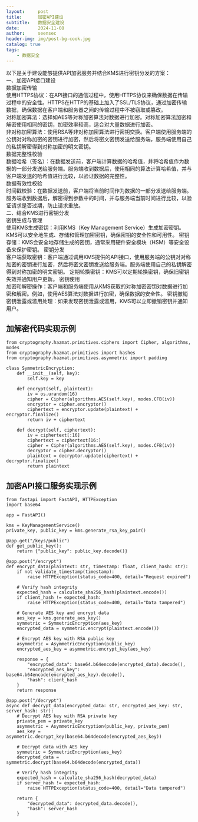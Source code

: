 ```yaml
---
layout:     post
title:      加密API建设
subtitle:   数据安全建设
date:       2024-11-08
author:     seensec
header-img: img/post-bg-cook.jpg
catalog: true
tags:
    - 数据安全
---
```

以下是关于建设能够提供API加密服务并结合KMS进行密钥分发的方案：<br>
一、加密API接口建设<br>
数据加密传输<br>
使用HTTPS协议：在API接口的通信过程中，使用HTTPS协议来确保数据在传输过程中的安全性。HTTPS在HTTP的基础上加入了SSL/TLS协议，通过加密传输数据，确保数据在客户端和服务器之间的传输过程中不被窃取或篡改。<br>
对称加密算法：选择如AES等对称加密算法对数据进行加密。对称加密算法加密和解密使用相同的密钥，加密效率较高，适合对大量数据进行加密。<br>
非对称加密算法：使用RSA等非对称加密算法进行密钥交换。客户端使用服务端的公钥对对称加密的密钥进行加密，然后将密文密钥发送给服务端，服务端使用自己的私钥解密得到对称加密的明文密钥。<br>
数据完整性校验<br>
数据哈希（签名）：在数据发送前，客户端计算数据的哈希值，并将哈希值作为数据的一部分发送给服务端。服务端收到数据后，使用相同的算法计算哈希值，并与客户端发送的哈希值进行比较，以验证数据的完整性。<br>
数据有效性校验<br>
时间戳校验：在数据发送前，客户端将当前时间作为数据的一部分发送给服务端。服务端收到数据后，解密得到参数中的时间，并与服务端当前时间进行比较，以验证请求是否过期，防止请求重放。<br>
二、结合KMS进行密钥分发<br>
密钥生成与管理<br>
使用KMS生成密钥：利用KMS（Key Management Service）生成加密密钥。KMS可以安全地生成、存储和管理加密密钥，确保密钥的安全性和可用性。
密钥存储：KMS会安全地存储生成的密钥，通常采用硬件安全模块（HSM）等安全设备来保护密钥。
密钥分发<br>
客户端获取密钥：客户端通过调用KMS提供的API接口，使用服务端的公钥对对称加密的密钥进行加密，然后将密文密钥发送给服务端。服务端使用自己的私钥解密得到对称加密的明文密钥。
定期轮换密钥：KMS可以定期轮换密钥，确保旧密钥失效并通知用户更新。
密钥使用<br>
加密和解密操作：客户端和服务端使用从KMS获取的对称加密密钥对数据进行加密和解密。例如，使用AES算法对数据进行加密，确保数据的安全性。
密钥撤销
密钥泄露或滥用处理：如果发现密钥泄露或滥用，KMS可以立即撤销密钥并通知用户。
## 加解密代码实现示例
```
from cryptography.hazmat.primitives.ciphers import Cipher, algorithms, modes
from cryptography.hazmat.primitives import hashes
from cryptography.hazmat.primitives.asymmetric import padding

class SymmetricEncryption:
    def __init__(self, key):
        self.key = key

    def encrypt(self, plaintext):
        iv = os.urandom(16)
        cipher = Cipher(algorithms.AES(self.key), modes.CFB(iv))
        encryptor = cipher.encryptor()
        ciphertext = encryptor.update(plaintext) + encryptor.finalize()
        return iv + ciphertext

    def decrypt(self, ciphertext):
        iv = ciphertext[:16]
        ciphertext = ciphertext[16:]
        cipher = Cipher(algorithms.AES(self.key), modes.CFB(iv))
        decryptor = cipher.decryptor()
        plaintext = decryptor.update(ciphertext) + decryptor.finalize()
        return plaintext
```
## 加密API接口服务实现示例
```
from fastapi import FastAPI, HTTPException
import base64

app = FastAPI()

kms = KeyManagementService()
private_key, public_key = kms.generate_rsa_key_pair()

@app.get("/keys/public")
def get_public_key():
    return {"public_key": public_key.decode()}

@app.post("/encrypt")
def encrypt_data(plaintext: str, timestamp: float, client_hash: str):
    if not validate_timestamp(timestamp):
        raise HTTPException(status_code=400, detail="Request expired")

    # Verify hash integrity
    expected_hash = calculate_sha256_hash(plaintext.encode())
    if client_hash != expected_hash:
        raise HTTPException(status_code=400, detail="Data tampered")

    # Generate AES key and encrypt data
    aes_key = kms.generate_aes_key()
    symmetric = SymmetricEncryption(aes_key)
    encrypted_data = symmetric.encrypt(plaintext.encode())

    # Encrypt AES key with RSA public key
    asymmetric = AsymmetricEncryption(public_key)
    encrypted_aes_key = asymmetric.encrypt_key(aes_key)

    response = {
        "encrypted_data": base64.b64encode(encrypted_data).decode(),
        "encrypted_aes_key": base64.b64encode(encrypted_aes_key).decode(),
        "hash": client_hash
    }
    return response

@app.post("/decrypt")
async def decrypt_data(encrypted_data: str, encrypted_aes_key: str, server_hash: str):
    # Decrypt AES key with RSA private key
    private_pem = private_key
    asymmetric = AsymmetricEncryption(public_key, private_pem)
    aes_key = asymmetric.decrypt_key(base64.b64decode(encrypted_aes_key))

    # Decrypt data with AES key
    symmetric = SymmetricEncryption(aes_key)
    decrypted_data = symmetric.decrypt(base64.b64decode(encrypted_data))

    # Verify hash integrity
    expected_hash = calculate_sha256_hash(decrypted_data)
    if server_hash != expected_hash:
        raise HTTPException(status_code=400, detail="Data tampered")

    return {
        "decrypted_data": decrypted_data.decode(),
        "hash": server_hash
    }
```
